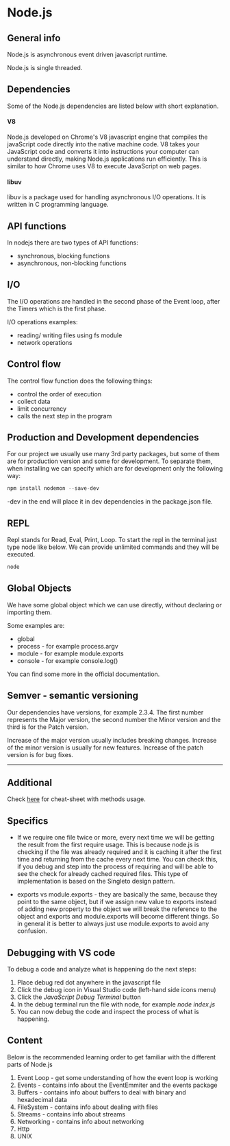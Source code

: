 # Node.js

## General info

Node.js is asynchronous event driven javascript runtime.

Node.js is single threaded.

## Dependencies

Some of the Node.js dependencies are listed below with short explanation.

#### V8

Node.js developed on Chrome's V8 javascript engine that compiles the javaScript code directly into the native machine code. V8 takes your JavaScript code and converts it into instructions your computer can understand directly, making Node.js applications run efficiently. This is similar to how Chrome uses V8 to execute JavaScript on web pages.

#### libuv

libuv is a package used for handling asynchronous I/O operations. It is written in C programming language.

## API functions

In nodejs there are two types of API functions:

- synchronous, blocking functions
- asynchronous, non-blocking functions

## I/O

The I/O operations are handled in the second phase of the Event loop, after the Timers which is the first phase.

I/O operations examples:

- reading/ writing files using fs module
- network operations

## Control flow

The control flow function does the following things:

- control the order of execution
- collect data
- limit concurrency
- calls the next step in the program

## Production and Development dependencies

For our project we usually use many 3rd party packages, but some of them are for production version and some for development.
To separate them, when installing we can specify which are for development only the following way:

```javascript
npm install nodemon --save-dev
```

-dev in the end will place it in dev dependencies in the package.json file.

## REPL

Repl stands for Read, Eval, Print, Loop. To start the repl in the terminal just type node like below. We can provide unlimited commands and they will be executed.

```bash
node
```

## Global Objects

We have some global object which we can use directly, without declaring or importing them.

Some examples are:

- global
- process - for example process.argv
- module - for example module.exports
- console - for example console.log()

You can find some more in the official documentation.

## Semver - semantic versioning

Our dependencies have versions, for example 2.3.4. The first number represents the Major version, the second number the Minor version and the third is for the Patch version.

Increase of the major version usually includes breaking changes. Increase of the minor version is usually for new features. Increase of the patch version is for bug fixes.

---

## Additional

Check [here](https://github.com/LeCoupa/awesome-cheatsheets) for cheat-sheet with methods usage.

## Specifics

- If we require one file twice or more, every next time we will be getting the result from the first require usage. This is because node.js is checking if the file was already required and it is caching it after the first time and returning from the cache every next time. You can check this, if you debug and step into the process of requiring and will be able to see the check for already cached required files. This type of implementation is based on the Singleto design pattern.

- exports vs module.exports - they are basically the same, because they point to the same object, but if we assign new value to exports instead of adding new property to the object we will break the reference to the object and exports and module.exports will become different things. So in general it is better to always just use module.exports to avoid any confusion.

## Debugging with VS code

To debug a code and analyze what is happening do the next steps:

1. Place debug red dot anywhere in the javascript file
2. Click the debug icon in Visual Studio code (left-hand side icons menu)
3. Click the _JavaScript Debug Terminal_ button
4. In the debug terminal run the file with node, for example _node index.js_
5. You can now debug the code and inspect the process of what is happening.

## Content

Below is the recommended learning order to get familiar with the different parts of Node.js

1. Event Loop - get some understanding of how the event loop is working
2. Events - contains info about the EventEmmiter and the events package
3. Buffers - contains info about buffers to deal with binary and hexadecimal data
4. FileSystem - contains info about dealing with files
5. Streams - contains info about streams
6. Networking - contains info about networking
7. Http
8. UNIX
